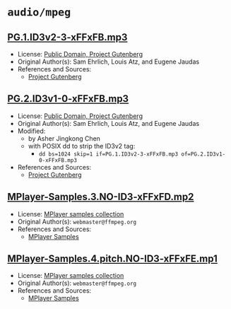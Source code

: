 # `audio/mpeg`

## [PG.1.ID3v2-3-xFFxFB.mp3](../files/PG.1.ID3v2-3-xFFxFB.mp3)

- License: [Public Domain, Project Gutenberg](./LICENSE.1.txt)
- Original Author(s): Sam Ehrlich, Louis Atz, and Eugene Jaudas
- References and Sources:
  - [Project Gutenberg](https://www.gutenberg.org/files/10284/10284-m/10284-m-001.mp3)

## [PG.2.ID3v1-0-xFFxFB.mp3](../files/PG.2.ID3v1-0-xFFxFB.mp3)

- License: [Public Domain, Project Gutenberg](./LICENSE.1.txt)
- Original Author(s): Sam Ehrlich, Louis Atz, and Eugene Jaudas
- Modified:
  - by Asher Jingkong Chen
  - with POSIX dd to strip the ID3v2 tag:
    - `dd bs=1024 skip=1 if=PG.1.ID3v2-3-xFFxFB.mp3 of=PG.2.ID3v1-0-xFFxFB.mp3`
- References and Sources:
  - [Project Gutenberg](https://www.gutenberg.org/files/10284/10284-m/10284-m-001.mp3)

## [MPlayer-Samples.3.NO-ID3-xFFxFD.mp2](../files/MPlayer-Samples.3.NO-ID3-xFFxFD.mp2)

- License: [MPlayer samples collection](./LICENSE.2.txt)
- Original Author(s): `webmaster@ffmpeg.org`
- References and Sources:
  - [MPlayer Samples](https://samples.ffmpeg.org/archive/all/mp3++mp2++audiotest.mp2)

## [MPlayer-Samples.4.pitch.NO-ID3-xFFxFE.mp1](../files/MPlayer-Samples.4.pitch.NO-ID3-xFFxFE.mp1)

- License: [MPlayer samples collection](./LICENSE.2.txt)
- Original Author(s): `webmaster@ffmpeg.org`
- References and Sources:
  - [MPlayer Samples](https://samples.ffmpeg.org/A-codecs/mp1-sample.mp1)
